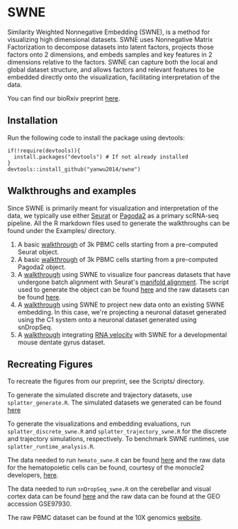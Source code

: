 # SWNE
Similarity Weighted Nonnegative Embedding (SWNE), is a method for visualizing high dimensional datasets.
SWNE uses Nonnegative Matrix Factorization to decompose datasets into latent factors, projects
those factors onto 2 dimensions, and embeds samples and key features in 2 dimensions relative to the
factors. SWNE can capture both the local and global dataset structure, and allows
factors and relevant features to be embedded directly onto the visualization, facilitating interpretation
of the data.

You can find our bioRxiv preprint [here](https://www.biorxiv.org/content/early/2018/06/22/276261).

## Installation

Run the following code to install the package using devtools:

    if(!require(devtools)){
      install.packages("devtools") # If not already installed
    }
    devtools::install_github("yanwu2014/swne")

## Walkthroughs and examples
Since SWNE is primarily meant for visualization and interpretation of the data, we typically use either [Seurat](http://satijalab.org/seurat/) or [Pagoda2](https://github.com/hms-dbmi/pagoda2) as a primary scRNA-seq pipeline. All the R markdown files used to generate the walkthroughs can be found under the Examples/ directory.

1. A basic [walkthrough](https://yanwu2014.github.io/swne/Examples/pbmc3k_swne_seurat.html) of 3k PBMC cells starting from a pre-computed Seurat object.
2. A basic [walkthrough](https://yanwu2014.github.io/swne/Examples/pbmc3k_swne_pagoda2.html) of 3k PBMC cells starting from a pre-computed Pagoda2 object.
3. A [walkthrough](https://yanwu2014.github.io/swne/Examples/multiple_pancreas_alignment_swne.html) using SWNE to visualize four pancreas datasets that have undergone batch alignment with Seurat's [manifold alignment](https://www.nature.com/articles/nbt.4096). The script used to generate the object can be found [here](https://yanwu2014.github.io/swne/Examples/multiple_pancreas_workflow.R) and the raw datasets can be found [here](http://bit.ly/IAexpmat).
4. A [walkthrough](https://yanwu2014.github.io/swne/Examples/cortical_neuron_projection.html) using SWNE to project new data onto an existing SWNE embedding. In this case, we're projecting a neuronal dataset generated using the C1 system onto a neuronal dataset generated using snDropSeq.
5. A [walkthrough](https://yanwu2014.github.io/swne/Examples/dentate_gyrus_swne_velocyto.html) integrating [RNA velocity](https://www.biorxiv.org/content/early/2017/10/19/206052) with SWNE for a developmental mouse dentate gyrus dataset.

## Recreating Figures
To recreate the figures from our preprint, see the Scripts/ directory. 

To generate the simulated discrete and trajectory datasets, use `splatter_generate.R`. The simulated datasets we generated can be found [here](https://bit.ly/2JQDDNc)

To generate the visualizations and embedding evaluations, run `splatter_discrete_swne.R` and `splatter_trajectory_swne.R` for the discrete and trajectory simulations, respectively. To benchmark SWNE runtimes, use `splatter_runtime_analysis.R`.

The data needed to run `hemato_swne.R` can be found [here](https://bit.ly/2MFiByO) and the raw data for the hematopoietic cells can be found, courtesy of the monocle2 developers, [here](http://www.gs.washington.edu/~xqiu/proj2/RGE_analysis_data.tar.gz).

The data needed to run `snDropSeq_swne.R` on the cerebellar and visual cortex data can be found [here](https://bit.ly/2I6R5XL) and the raw data can be found at the GEO accession GSE97930.

The raw PBMC dataset can be found at the 10X genomics [website](https://support.10xgenomics.com/single-cell-gene-expression/datasets/1.1.0/pbmc3k).
